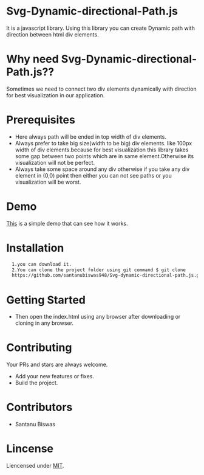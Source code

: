 # Svg-Dynamic-directional-Path.js
It is a javascript library. Using this library you can create Dynamic path with direction between html div elements.
# Why need Svg-Dynamic-directional-Path.js??
Sometimes we need to connect two div elements dynamically with direction for best visualization in our application.
# Prerequisites
- Here always path will be ended in top width of div elements.
- Always prefer to take big size(width to be big) div elements. like 100px width of div elements.because for best visualization this library takes some gap between two points which are in  same element.Otherwise its visualization will not be perfect.
- Always take some space around any div otherwise if you take any div element in (0,0) point then either you can not see paths or you visualization will be worst.
# Demo
[This]( https://santanubiswas948.github.io/Svg-dynamic-directional-path.js/) is a simple demo that can see how it works.
# Installation
```sh
  1.you can download it.
  2.You can clone the project folder using git command $ git clone
  https://github.com/santanubiswas948/Svg-dynamic-directional-path.js.git
```
# Getting Started
- Then open the index.html using any browser after downloading or cloning in any browser.
# Contributing
Your PRs and stars are always welcome.
- Add your new features or fixes.
- Build the project.
# Contributors
- Santanu Biswas
# Lincense
Liencensed under [MIT](LICENSE).
